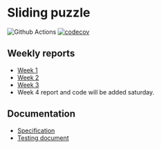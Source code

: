 # Sliding puzzle

![Github Actions](https://github.com/LeoVaris/sliding-puzzle/workflows/CI/badge.svg)
[![codecov](https://codecov.io/gh/LeoVaris/sliding-puzzle/branch/master/graph/badge.svg?token=9J9EA99X02)](https://codecov.io/gh/LeoVaris/sliding-puzzle)

## Weekly reports

- [Week 1](https://github.com/LeoVaris/sliding-puzzle/blob/master/documentation/week-report-1.md)
- [Week 2](https://github.com/LeoVaris/sliding-puzzle/blob/master/documentation/week-report-2.md)
- [Week 3](https://github.com/LeoVaris/sliding-puzzle/blob/master/documentation/week-report-3.md)
- Week 4 report and code will be added saturday.

## Documentation

* [Specification](https://github.com/LeoVaris/sliding-puzzle/blob/master/documentation/specification.md)
* [Testing document](https://github.com/LeoVaris/sliding-puzzle/blob/master/documentation/testing.md)

